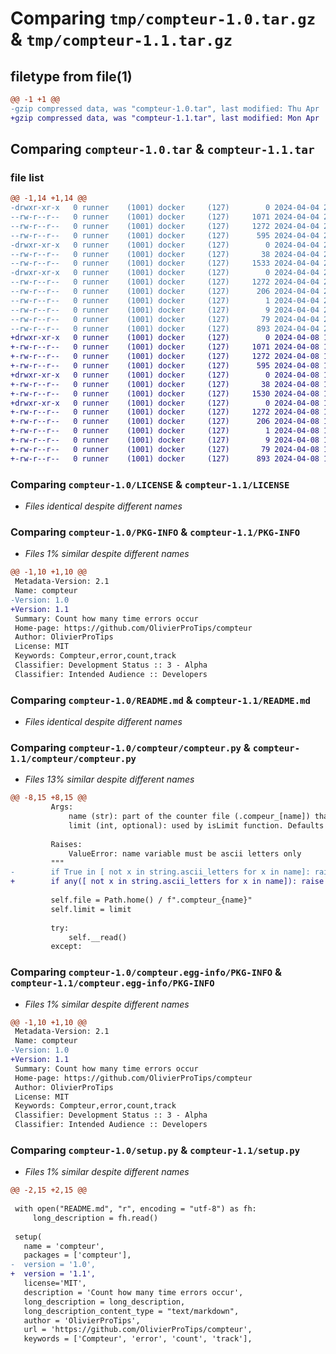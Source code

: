 # Comparing `tmp/compteur-1.0.tar.gz` & `tmp/compteur-1.1.tar.gz`

## filetype from file(1)

```diff
@@ -1 +1 @@
-gzip compressed data, was "compteur-1.0.tar", last modified: Thu Apr  4 21:17:08 2024, max compression
+gzip compressed data, was "compteur-1.1.tar", last modified: Mon Apr  8 13:00:34 2024, max compression
```

## Comparing `compteur-1.0.tar` & `compteur-1.1.tar`

### file list

```diff
@@ -1,14 +1,14 @@
-drwxr-xr-x   0 runner    (1001) docker     (127)        0 2024-04-04 21:17:08.871194 compteur-1.0/
--rw-r--r--   0 runner    (1001) docker     (127)     1071 2024-04-04 21:17:04.000000 compteur-1.0/LICENSE
--rw-r--r--   0 runner    (1001) docker     (127)     1272 2024-04-04 21:17:08.871194 compteur-1.0/PKG-INFO
--rw-r--r--   0 runner    (1001) docker     (127)      595 2024-04-04 21:17:04.000000 compteur-1.0/README.md
-drwxr-xr-x   0 runner    (1001) docker     (127)        0 2024-04-04 21:17:08.867194 compteur-1.0/compteur/
--rw-r--r--   0 runner    (1001) docker     (127)       38 2024-04-04 21:17:04.000000 compteur-1.0/compteur/__init__.py
--rw-r--r--   0 runner    (1001) docker     (127)     1533 2024-04-04 21:17:04.000000 compteur-1.0/compteur/compteur.py
-drwxr-xr-x   0 runner    (1001) docker     (127)        0 2024-04-04 21:17:08.871194 compteur-1.0/compteur.egg-info/
--rw-r--r--   0 runner    (1001) docker     (127)     1272 2024-04-04 21:17:08.000000 compteur-1.0/compteur.egg-info/PKG-INFO
--rw-r--r--   0 runner    (1001) docker     (127)      206 2024-04-04 21:17:08.000000 compteur-1.0/compteur.egg-info/SOURCES.txt
--rw-r--r--   0 runner    (1001) docker     (127)        1 2024-04-04 21:17:08.000000 compteur-1.0/compteur.egg-info/dependency_links.txt
--rw-r--r--   0 runner    (1001) docker     (127)        9 2024-04-04 21:17:08.000000 compteur-1.0/compteur.egg-info/top_level.txt
--rw-r--r--   0 runner    (1001) docker     (127)       79 2024-04-04 21:17:08.871194 compteur-1.0/setup.cfg
--rw-r--r--   0 runner    (1001) docker     (127)      893 2024-04-04 21:17:04.000000 compteur-1.0/setup.py
+drwxr-xr-x   0 runner    (1001) docker     (127)        0 2024-04-08 13:00:34.230580 compteur-1.1/
+-rw-r--r--   0 runner    (1001) docker     (127)     1071 2024-04-08 13:00:27.000000 compteur-1.1/LICENSE
+-rw-r--r--   0 runner    (1001) docker     (127)     1272 2024-04-08 13:00:34.230580 compteur-1.1/PKG-INFO
+-rw-r--r--   0 runner    (1001) docker     (127)      595 2024-04-08 13:00:27.000000 compteur-1.1/README.md
+drwxr-xr-x   0 runner    (1001) docker     (127)        0 2024-04-08 13:00:34.230580 compteur-1.1/compteur/
+-rw-r--r--   0 runner    (1001) docker     (127)       38 2024-04-08 13:00:27.000000 compteur-1.1/compteur/__init__.py
+-rw-r--r--   0 runner    (1001) docker     (127)     1530 2024-04-08 13:00:27.000000 compteur-1.1/compteur/compteur.py
+drwxr-xr-x   0 runner    (1001) docker     (127)        0 2024-04-08 13:00:34.230580 compteur-1.1/compteur.egg-info/
+-rw-r--r--   0 runner    (1001) docker     (127)     1272 2024-04-08 13:00:34.000000 compteur-1.1/compteur.egg-info/PKG-INFO
+-rw-r--r--   0 runner    (1001) docker     (127)      206 2024-04-08 13:00:34.000000 compteur-1.1/compteur.egg-info/SOURCES.txt
+-rw-r--r--   0 runner    (1001) docker     (127)        1 2024-04-08 13:00:34.000000 compteur-1.1/compteur.egg-info/dependency_links.txt
+-rw-r--r--   0 runner    (1001) docker     (127)        9 2024-04-08 13:00:34.000000 compteur-1.1/compteur.egg-info/top_level.txt
+-rw-r--r--   0 runner    (1001) docker     (127)       79 2024-04-08 13:00:34.230580 compteur-1.1/setup.cfg
+-rw-r--r--   0 runner    (1001) docker     (127)      893 2024-04-08 13:00:27.000000 compteur-1.1/setup.py
```

### Comparing `compteur-1.0/LICENSE` & `compteur-1.1/LICENSE`

 * *Files identical despite different names*

### Comparing `compteur-1.0/PKG-INFO` & `compteur-1.1/PKG-INFO`

 * *Files 1% similar despite different names*

```diff
@@ -1,10 +1,10 @@
 Metadata-Version: 2.1
 Name: compteur
-Version: 1.0
+Version: 1.1
 Summary: Count how many time errors occur
 Home-page: https://github.com/OlivierProTips/compteur
 Author: OlivierProTips
 License: MIT
 Keywords: Compteur,error,count,track
 Classifier: Development Status :: 3 - Alpha
 Classifier: Intended Audience :: Developers
```

### Comparing `compteur-1.0/README.md` & `compteur-1.1/README.md`

 * *Files identical despite different names*

### Comparing `compteur-1.0/compteur/compteur.py` & `compteur-1.1/compteur/compteur.py`

 * *Files 13% similar despite different names*

```diff
@@ -8,15 +8,15 @@
         Args:
             name (str): part of the counter file (.compeur_[name]) that will be created in the home directory
             limit (int, optional): used by isLimit function. Defaults to 5.
 
         Raises:
             ValueError: name variable must be ascii letters only
         """
-        if True in [ not x in string.ascii_letters for x in name]: raise ValueError("Only ascii characters are allowed for name")
+        if any([ not x in string.ascii_letters for x in name]): raise ValueError("Only ascii characters are allowed for name")
         
         self.file = Path.home() / f".compteur_{name}"
         self.limit = limit
         
         try:
             self.__read()
         except:
```

### Comparing `compteur-1.0/compteur.egg-info/PKG-INFO` & `compteur-1.1/compteur.egg-info/PKG-INFO`

 * *Files 1% similar despite different names*

```diff
@@ -1,10 +1,10 @@
 Metadata-Version: 2.1
 Name: compteur
-Version: 1.0
+Version: 1.1
 Summary: Count how many time errors occur
 Home-page: https://github.com/OlivierProTips/compteur
 Author: OlivierProTips
 License: MIT
 Keywords: Compteur,error,count,track
 Classifier: Development Status :: 3 - Alpha
 Classifier: Intended Audience :: Developers
```

### Comparing `compteur-1.0/setup.py` & `compteur-1.1/setup.py`

 * *Files 1% similar despite different names*

```diff
@@ -2,15 +2,15 @@
 
 with open("README.md", "r", encoding = "utf-8") as fh:
     long_description = fh.read()
 
 setup(
   name = 'compteur',
   packages = ['compteur'],
-  version = '1.0',
+  version = '1.1',
   license='MIT',
   description = 'Count how many time errors occur',
   long_description = long_description,
   long_description_content_type = "text/markdown",
   author = 'OlivierProTips',
   url = 'https://github.com/OlivierProTips/compteur',
   keywords = ['Compteur', 'error', 'count', 'track'],
```

